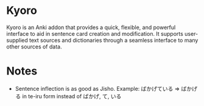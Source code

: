 # Kyoro

Kyoro is an Anki addon that provides a quick, flexible, and powerful interface to aid in sentence card creation and modification. It supports user-supplied text sources and dictionaries through a seamless interface to many other sources of data.

# Notes
* Sentence inflection is as good as Jisho. Example: ばかげている => ばかげる in te-iru form instead of ばかげ, て, いる
